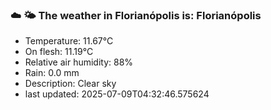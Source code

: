 ### ☁️ 🌤️  The weather in Florianópolis is: Florianópolis

- Temperature: 11.67°C
- On flesh: 11.19°C
- Relative air humidity: 88%
- Rain: 0.0 mm
- Description: Clear sky
- last updated: 2025-07-09T04:32:46.575624
